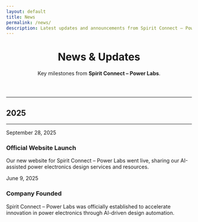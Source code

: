 ```yaml
---
layout: default
title: News
permalink: /news/
description: Latest updates and announcements from Spirit Connect – Power Labs.
---
```


<header class="hero">
  <div class="bg"></div>
  <div class="container">
    <h1>News & Updates</h1>
    <p class="lead">
      Key milestones from <strong>Spirit Connect – Power Labs</strong>.
    </p>
  </div>
</header>

<section class="section">
  <div class="container">

---
# 2025

---
<div class="card">
  <span class="small">September 28, 2025</span>
  <h3>Official Website Launch</h3>
  <p>
    Our new website for Spirit Connect – Power Labs went live, sharing our AI-assisted power electronics
    design services and resources.
  </p>
</div>

<div class="card">
  <span class="small">June 9, 2025</span>
  <h3>Company Founded</h3>
  <p>
    Spirit Connect – Power Labs was officially established to accelerate innovation in power electronics
    through AI-driven design automation.
  </p>
</div>

  </div>
</section>
